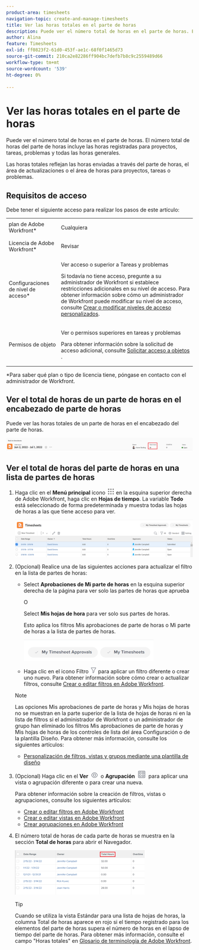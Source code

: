 ```yaml
---
product-area: timesheets
navigation-topic: create-and-manage-timesheets
title: Ver las horas totales en el parte de horas
description: Puede ver el número total de horas en el parte de horas. El número total de horas del parte de horas incluye las horas registradas para proyectos, tareas, problemas y todas las horas generales.
author: Alina
feature: Timesheets
exl-id: ff0823f2-61d0-453f-ae1c-68f0f1465d73
source-git-commit: 210ca2e82286ff904bc7defb7b8c9c2559489d66
workflow-type: tm+mt
source-wordcount: '539'
ht-degree: 0%

---
```


# Ver las horas totales en el parte de horas

Puede ver el número total de horas en el parte de horas. El número total de horas del parte de horas incluye las horas registradas para proyectos, tareas, problemas y todas las horas generales.

Las horas totales reflejan las horas enviadas a través del parte de horas, el área de actualizaciones o el área de horas para proyectos, tareas o problemas.

## Requisitos de acceso

Debe tener el siguiente acceso para realizar los pasos de este artículo:

<table style="table-layout:auto"> 
 <col> 
 <col> 
 <tbody> 
  <tr> 
   <td role="rowheader">plan de Adobe Workfront*</td> 
   <td> <p>Cualquiera</p> </td> 
  </tr> 
  <tr> 
   <td role="rowheader">Licencia de Adobe Workfront*</td> 
   <td> <p>Revisar </p> </td> 
  </tr> 
  <tr> 
   <td role="rowheader">Configuraciones de nivel de acceso*</td> 
   <td> <p>Ver acceso o superior a Tareas y problemas</p> <p>Si todavía no tiene acceso, pregunte a su administrador de Workfront si establece restricciones adicionales en su nivel de acceso. Para obtener información sobre cómo un administrador de Workfront puede modificar su nivel de acceso, consulte <a href="../../administration-and-setup/add-users/configure-and-grant-access/create-modify-access-levels.md" class="MCXref xref">Crear o modificar niveles de acceso personalizados</a>.</p> </td> 
  </tr> 
  <tr> 
   <td role="rowheader">Permisos de objeto</td> 
   <td> <p>Ver o permisos superiores en tareas y problemas</p> <p>Para obtener información sobre la solicitud de acceso adicional, consulte <a href="../../workfront-basics/grant-and-request-access-to-objects/request-access.md" class="MCXref xref">Solicitar acceso a objetos </a>.</p> </td> 
  </tr> 
 </tbody> 
</table>

*Para saber qué plan o tipo de licencia tiene, póngase en contacto con el administrador de Workfront.

## Ver el total de horas de un parte de horas en el encabezado de parte de horas

Puede ver las horas totales de un parte de horas en el encabezado del parte de horas.

![](assets/timesheet-total-hours-in-header-highlighted-redesigned.png)

## Ver el total de horas del parte de horas en una lista de partes de horas

1. Haga clic en el **Menú principal** icono ![](assets/main-menu-icon.png) en la esquina superior derecha de Adobe Workfront, haga clic en **Hojas de tiempo**. La variable **Todo** está seleccionado de forma predeterminada y muestra todas las hojas de horas a las que tiene acceso para ver.

   ![](assets/timesheet-list-one-timesheet-selected-nwe-350x70.png)

1. (Opcional) Realice una de las siguientes acciones para actualizar el filtro en la lista de partes de horas:

   * Select **Aprobaciones de Mi parte de horas** en la esquina superior derecha de la página para ver solo las partes de horas que aprueba

      O

      Select **Mis hojas de hora** para ver solo sus partes de horas.

      Esto aplica los filtros Mis aprobaciones de parte de horas o Mi parte de horas a la lista de partes de horas.

      ![](assets/my-timesheet-approvals-my-timesheets-pills-on-timesheets-list-nwe-350x58.png)

   * Haga clic en el icono Filtro ![](assets/filter-nwepng.png) para aplicar un filtro diferente o crear uno nuevo. Para obtener información sobre cómo crear o actualizar filtros, consulte [Crear o editar filtros en Adobe Workfront](../../reports-and-dashboards/reports/reporting-elements/create-filters.md).
   >[!NOTE]
   >
   >Las opciones Mis aprobaciones de parte de horas y Mis hojas de horas no se muestran en la parte superior de la lista de hojas de horas ni en la lista de filtros si el administrador de Workfront o un administrador de grupo han eliminado los filtros Mis aprobaciones de parte de horas y Mis hojas de horas de los controles de lista del área Configuración o de la plantilla Diseño. Para obtener más información, consulte los siguientes artículos:
   * [Personalización de filtros, vistas y grupos mediante una plantilla de diseño](../../administration-and-setup/customize-workfront/use-layout-templates/customize-fvg-list-controls-layout-template.md)


1. (Opcional) Haga clic en el **Ver** ![](assets/view-icon.png) o **Agrupación** ![](assets/grouping.png) para aplicar una vista o agrupación diferente o para crear una nueva.

   Para obtener información sobre la creación de filtros, vistas o agrupaciones, consulte los siguientes artículos:

   * [Crear o editar filtros en Adobe Workfront](../../reports-and-dashboards/reports/reporting-elements/create-filters.md)
   * [Crear o editar vistas en Adobe Workfront](../../reports-and-dashboards/reports/reporting-elements/create-edit-views.md)
   * [Crear agrupaciones en Adobe Workfront](../../reports-and-dashboards/reports/reporting-elements/create-groupings.md)

1. El número total de horas de cada parte de horas se muestra en la sección **Total de horas** para abrir el Navegador.

   ![](assets/total-hours-column-highlighted-all-timesheets-list-nwe-350x120.png)

   >[!TIP]
   Cuando se utiliza la vista Estándar para una lista de hojas de horas, la columna Total de horas aparece en rojo si el tiempo registrado para los elementos del parte de horas supera el número de horas en el lapso de tiempo del parte de horas. Para obtener más información, consulte el campo &quot;Horas totales&quot; en [Glosario de terminología de Adobe Workfront](../../workfront-basics/navigate-workfront/workfront-navigation/workfront-terminology-glossary.md).
